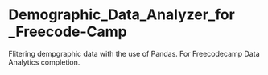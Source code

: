 # Demographic_Data_Analyzer_for _Freecode-Camp
 Flitering dempgraphic data with the use of Pandas. For Freecodecamp Data Analytics completion.
